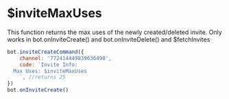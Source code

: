 # $inviteMaxUses

This function returns the max uses of the newly created/deleted invite. Only works in bot.onInviteCreate\(\) and bot.onInviteDelete\(\) and $fetchInvites

```javascript
bot.inviteCreateCommand({
    channel: '772414449839636490', 
    code: `Invite Info:
  Max Uses: $inviteMaxUses
    `, //returns 25 
})
bot.onInviteCreate()
```


